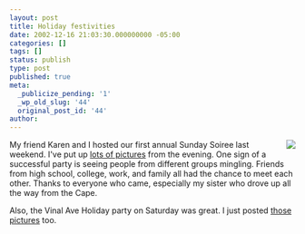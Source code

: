 ```yaml
---
layout: post
title: Holiday festivities
date: 2002-12-16 21:03:30.000000000 -05:00
categories: []
tags: []
status: publish
type: post
published: true
meta:
  _publicize_pending: '1'
  _wp_old_slug: '44'
  original_post_id: '44'
author: 
---
```

<a href="/weblog/images/DCP_1433.JPG"><img src="/weblog/thumbnails/DCP_1433.JPG" align="right" style="margin-left:10px;" /></a>My friend Karen and I hosted our first annual Sunday Soiree last weekend.  I've put up <a href="/albums/soiree/">lots of pictures</a> from the evening.  One sign of a successful party is seeing people from different groups mingling.  Friends from high school, college, work, and family all had the chance to meet each other.  Thanks to everyone who came, especially my sister who drove up all the way from the Cape.

Also, the Vinal Ave Holiday party on Saturday was great.  I just posted <a href="/albums/vinal/">those pictures</a> too.
